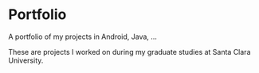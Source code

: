 Portfolio
=========

A portfolio of my projects in Android, Java, ...

These are projects I worked on during my graduate studies at Santa Clara University. 
